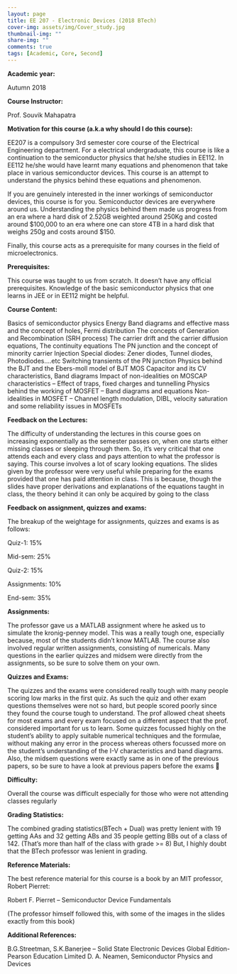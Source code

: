 ```yaml
---
layout: page
title: EE 207 - Electronic Devices (2018 BTech)
cover-img: assets/img/Cover_study.jpg
thumbnail-img: ""
share-img: ""
comments: true
tags: [Academic, Core, Second]
---
```


**Academic year:**

Autumn 2018

**Course Instructor:**    

Prof. Souvik Mahapatra

**Motivation for this course (a.k.a why should I do this course):**

EE207 is a compulsory 3rd semester core course of the Electrical Engineering department. For a electrical undergraduate, this course is like a continuation to the semiconductor physics that he/she studies in EE112. In EE112 he/she would have learnt many equations and phenomenon that take place in various semiconductor devices. This course is an attempt to understand the physics behind these equations and phenomenon.

If you are genuinely interested in the inner workings of semiconductor devices, this course is for you. Semiconductor devices are everywhere around us. Understanding the physics behind them made us progress from an era where a hard disk of 2.52GB weighted around 250Kg and costed around $100,000 to an era where one can store 4TB in a hard disk that weighs 250g and costs around $150.

Finally, this course acts as a prerequisite for many courses in the field of microelectronics.

**Prerequisites:**

This course was taught to us from scratch. It doesn’t have any official prerequisites. Knowledge of the basic semiconductor physics that one learns in JEE or in EE112 might be helpful.

**Course Content:**

Basics of semiconductor physics
Energy Band diagrams and effective mass and the concept of holes, Fermi distribution
The concepts of Generation and Recombination (SRH process)
The carrier drift and the carrier diffusion equations, The continuity equations
The PN junction and the concept of minority carrier Injection
Special diodes: Zener diodes, Tunnel diodes, Photodiodes….etc
Switching transients of the PN junction
Physics behind the BJT and the Ebers-moll model of BJT
MOS Capacitor and its CV characteristics, Band diagrams
Impact of non-idealities on MOSCAP characteristics – Effect of traps, fixed charges and tunnelling
Physics behind the working of MOSFET – Band diagrams and equations
Non-idealities in MOSFET – Channel length modulation, DIBL, velocity saturation and some reliability issues in MOSFETs

**Feedback on the Lectures:**

The difficulty of understanding the lectures in this course goes on increasing exponentially as the semester passes on, when one starts either missing classes or sleeping through them. So, it’s very critical that one attends each and every class and pays attention to what the professor is saying. This course involves a lot of scary looking equations. The slides given by the professor were very useful while preparing for the exams provided that one has paid attention in class. This is because, though the slides have proper derivations and explanations of the equations taught in class, the theory behind it can only be acquired by going to the class

**Feedback on assignment, quizzes and exams:**

The breakup of the weightage for assignments, quizzes and exams is as follows:

Quiz-1: 15%

Mid-sem: 25%

Quiz-2: 15%

Assignments: 10%

End-sem: 35%

**Assignments:**

The professor gave us a MATLAB assignment where he asked us to simulate the kronig-penney model. This was a really tough one, especially because, most of the students didn’t know MATLAB. The course also involved regular written assignments, consisting of numericals. Many questions in the earlier quizzes and midsem were directly from the assignments, so be sure to solve them on your own.

**Quizzes and Exams:**

The quizzes and the exams were considered really tough with many people scoring low marks in the first quiz. As such the quiz and other exam questions themselves were not so hard, but people scored poorly since they found the course tough to understand. The prof allowed cheat sheets for most exams and every exam focused on a different aspect that the prof. considered important for us to learn. Some quizzes focussed highly on the student’s ability to apply suitable numerical techniques and the formulae, without making any error in the process whereas others focussed more on the student’s understanding of the I-V characteristics and band diagrams. Also, the midsem questions were exactly same as in one of the previous papers, so be sure to have a look at previous papers before the exams 🙂

**Difficulty:**

Overall the course was difficult especially for those who were not attending classes regularly

**Grading Statistics:**

The combined grading statistics(BTech + Dual) was pretty lenient with 19 getting AAs and 32 getting ABs and 35 people getting BBs out of a class of 142. (That’s more than half of the class with grade >= 8) But, I highly doubt that the BTech professor was lenient in grading.

**Reference Materials:**

The best reference material for this course is a book by an MIT professor, Robert Pierret:

Robert F. Pierret – Semiconductor Device Fundamentals

(The professor himself followed this, with some of the images in the slides exactly from this book)

**Additional References:**

B.G.Streetman, S.K.Banerjee – Solid State Electronic Devices Global Edition-Pearson Education Limited
D. A. Neamen, Semiconductor Physics and Devices
